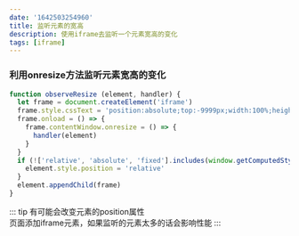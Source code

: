 ```yaml
---
date: '1642503254960'
title: 监听元素的宽高
description: 使用iframe去监听一个元素宽高的变化
tags: [iframe]
---
```

### 利用onresize方法监听元素宽高的变化
```javascript
function observeResize (element, handler) {
  let frame = document.createElement('iframe')
  frame.style.cssText = 'position:absolute;top:-9999px;width:100%;height:100%;opacity:0;z-index: -99999'
  frame.onload = () => {
    frame.contentWindow.onresize = () => {
      handler(element)
    }
  }
  if (!['relative', 'absolute', 'fixed'].includes(window.getComputedStyle(element).position)) {
    element.style.position = 'relative'
  }
  element.appendChild(frame)
}
```
::: tip
有可能会改变元素的position属性  
页面添加iframe元素，如果监听的元素太多的话会影响性能
:::
